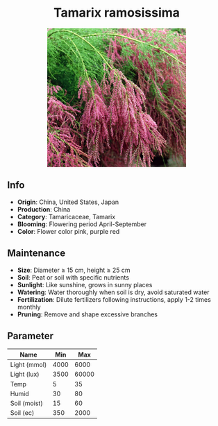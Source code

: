 <h1 align='center'>Tamarix ramosissima</h1>
<p align="center">
    <img 
        align='center'
        width='320'
        src="../images/tamarix ramosissima.png" 
        alt='Tamarix ramosissima' />
</p>

## Info

 - **Origin**: China, United States, Japan
 - **Production**: China
 - **Category**: Tamaricaceae, Tamarix
 - **Blooming**: Flowering period April-September
 - **Color**: Flower color pink, purple red

## Maintenance

 - **Size**: Diameter ≥ 15 cm, height ≥ 25 cm
 - **Soil**: Peat or soil with specific nutrients
 - **Sunlight**: Like sunshine, grows in sunny places
 - **Watering**: Water thoroughly when soil is dry, avoid saturated water
 - **Fertilization**: Dilute fertilizers following instructions, apply 1-2 times monthly
 - **Pruning**: Remove and shape excessive branches

## Parameter

| Name         | Min  | Max   |
|--------------|------|-------|
| Light (mmol) | 4000 | 6000  |
| Light (lux)  | 3500 | 60000 |
| Temp         | 5    | 35    |
| Humid        | 30   | 80    |
| Soil (moist) | 15   | 60    |
| Soil (ec)    | 350  | 2000  |